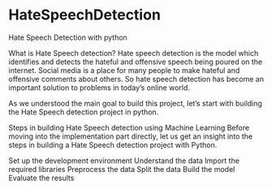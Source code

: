 # HateSpeechDetection
Hate Speech Detection with python


What is Hate Speech detection?
Hate speech detection is the model which identifies and detects the hateful and offensive speech being poured on the internet. Social media is a place for many people to make hateful and offensive comments about others. So hate speech detection has become an important solution to problems in today’s online world.

As we understood the main goal to build this project, let’s start with building the Hate Speech detection project in python.

Steps in building Hate Speech detection using Machine Learning
Before moving into the implementation part directly, let us get an insight into the steps in building a Hate Speech detection project with Python.

Set up the development environment
Understand the data
Import the required libraries
Preprocess the data
Split the data
Build the model
Evaluate the results
